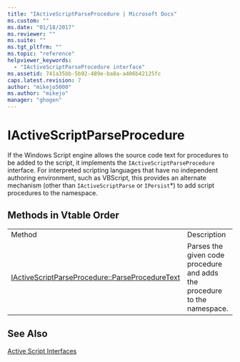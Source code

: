 ```yaml
---
title: "IActiveScriptParseProcedure | Microsoft Docs"
ms.custom: ""
ms.date: "01/18/2017"
ms.reviewer: ""
ms.suite: ""
ms.tgt_pltfrm: ""
ms.topic: "reference"
helpviewer_keywords:
  - "IActiveScriptParseProcedure interface"
ms.assetid: 741a35bb-5b92-489e-ba8a-a406b42125fc
caps.latest.revision: 7
author: "mikejo5000"
ms.author: "mikejo"
manager: "ghogen"
---
```

# IActiveScriptParseProcedure
If the Windows Script engine allows the source code text for procedures to be added to the script, it implements the `IActiveScriptParseProcedure` interface. For interpreted scripting languages that have no independent authoring environment, such as VBScript, this provides an alternate mechanism (other than `IActiveScriptParse` or `IPersist`*) to add script procedures to the namespace.

## Methods in Vtable Order

|||
|-|-|
|Method|Description|
|[IActiveScriptParseProcedure::ParseProcedureText](../../winscript/reference/iactivescriptparseprocedure-parseproceduretext.md)|Parses the given code procedure and adds the procedure to the namespace.|

## See Also
 [Active Script Interfaces](../../winscript/reference/active-script-interfaces.md)